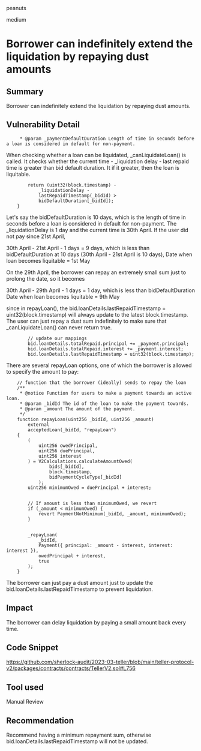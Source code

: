 peanuts

medium

# Borrower can indefinitely extend the liquidation by repaying dust amounts

## Summary

Borrower can indefinitely extend the liquidation by repaying dust amounts.

## Vulnerability Detail


```solidity
     * @param _paymentDefaultDuration Length of time in seconds before a loan is considered in default for non-payment. 
```

When checking whether a loan can be liquidated, _canLiquidateLoan() is called. It checks whether the current time - _liquidation delay - last repaid time is greater than bid default duration. It if it greater, then the loan is liquitable.

```solidity
        return (uint32(block.timestamp) -
            _liquidationDelay -
            lastRepaidTimestamp(_bidId) >
            bidDefaultDuration[_bidId]);
    }
```

Let's say the bidDefaultDuration is 10 days, which is the length of time in seconds before a loan is considered in default for non-payment. The _liquidationDelay is 1 day and the current time is 30th April. If the user did not pay since 21st April,

30th April - 21st April  - 1 days = 9 days, which is less than bidDefaultDuration at 10 days (30th April - 21st April is 10 days),
Date when loan becomes liquitable = 1st May

On the 29th April, the borrower can repay an extremely small sum just to prolong the date, so it becomes

30th April - 29th April - 1 days = 1 day, which is less than bidDefaultDuration
Date when loan becomes liquitable = 9th May

since in repayLoan(), the bid.loanDetails.lastRepaidTimestamp = uint32(block.timestamp) will always update to the latest block.timestamp. The user can just repay a dust sum indefinitely to make sure that _canLiquidateLoan() can never return true.

```solidity
        // update our mappings
        bid.loanDetails.totalRepaid.principal += _payment.principal;
        bid.loanDetails.totalRepaid.interest += _payment.interest;
        bid.loanDetails.lastRepaidTimestamp = uint32(block.timestamp);
```

There are several repayLoan options, one of which the borrower is allowed to specify the amount to pay:

```solidity
    // function that the borrower (ideally) sends to repay the loan
    /**
     * @notice Function for users to make a payment towards an active loan.
     * @param _bidId The id of the loan to make the payment towards.
     * @param _amount The amount of the payment.
     */
    function repayLoan(uint256 _bidId, uint256 _amount)
        external
        acceptedLoan(_bidId, "repayLoan")
    {
        (
            uint256 owedPrincipal,
            uint256 duePrincipal,
            uint256 interest
        ) = V2Calculations.calculateAmountOwed(
                bids[_bidId],
                block.timestamp,
                bidPaymentCycleType[_bidId]
            );
        uint256 minimumOwed = duePrincipal + interest;


        // If amount is less than minimumOwed, we revert
        if (_amount < minimumOwed) {
            revert PaymentNotMinimum(_bidId, _amount, minimumOwed);
        }


        _repayLoan(
            _bidId,
            Payment({ principal: _amount - interest, interest: interest }),
            owedPrincipal + interest,
            true
        );
    }
```

The borrower can just pay a dust amount just to update the bid.loanDetails.lastRepaidTimestamp to prevent liquidation.

## Impact

The borrower can delay liquidation by paying a small amount back every time.

## Code Snippet

https://github.com/sherlock-audit/2023-03-teller/blob/main/teller-protocol-v2/packages/contracts/contracts/TellerV2.sol#L756

## Tool used

Manual Review

## Recommendation

Recommend having a minimum repayment sum, otherwise bid.loanDetails.lastRepaidTimestamp will not be updated.
